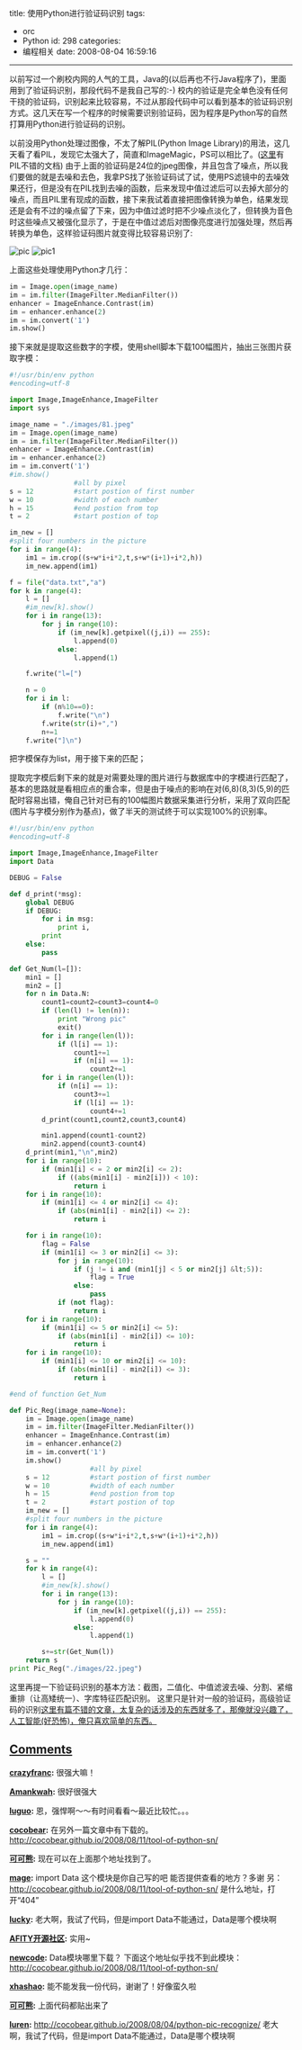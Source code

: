 title: 使用Python进行验证码识别
tags:
  - orc
  - Python
id: 298
categories:
  - 编程相关
date: 2008-08-04 16:59:16
---

以前写过一个刷校内网的人气的工具，Java的(以后再也不行Java程序了)，里面用到了验证码识别，那段代码不是我自己写的:-) 校内的验证是完全单色没有任何干挠的验证码，识别起来比较容易，不过从那段代码中可以看到基本的验证码识别方式。这几天在写一个程序的时候需要识别验证码，因为程序是Python写的自然打算用Python进行验证码的识别。

以前没用Python处理过图像，不太了解PIL(Python Image Library)的用法，这几天看了看PIL，发现它太强大了，简直和ImageMagic，PS可以相比了。([这里](http://www.pythonware.com/library/pil/handbook/index.htm)有PIL不错的文档)
由于上面的验证码是24位的jpeg图像，并且包含了噪点，所以我们要做的就是去噪和去色，我拿PS找了张验证码试了试，使用PS滤镜中的去噪效果还行，但是没有在PIL找到去噪的函数，后来发现中值过滤后可以去掉大部分的噪点，而且PIL里有现成的函数，接下来我试着直接把图像转换为单色，结果发现还是会有不过的噪点留了下来，因为中值过滤时把不少噪点淡化了，但转换为音色时这些噪点又被强化显示了，于是在中值过滤后对图像亮度进行加强处理，然后再转换为单色，这样验证码图片就变得比较容易识别了:

![pic](https://asset-1258390188.cos.ap-shanghai.myqcloud.com/22.jpeg)
![pic1](https://asset-1258390188.cos.ap-shanghai.myqcloud.com/tmp.jpeg)

上面这些处理使用Python才几行：

```python
im = Image.open(image_name)
im = im.filter(ImageFilter.MedianFilter())
enhancer = ImageEnhance.Contrast(im)
im = enhancer.enhance(2)
im = im.convert('1')
im.show()
```


接下来就是提取这些数字的字模，使用shell脚本下载100幅图片，抽出三张图片获取字模：

```python
#!/usr/bin/env python
#encoding=utf-8

import Image,ImageEnhance,ImageFilter
import sys

image_name = "./images/81.jpeg"
im = Image.open(image_name)
im = im.filter(ImageFilter.MedianFilter())
enhancer = ImageEnhance.Contrast(im)
im = enhancer.enhance(2)
im = im.convert('1')
#im.show()
                #all by pixel
s = 12          #start postion of first number
w = 10          #width of each number
h = 15          #end postion from top
t = 2           #start postion of top

im_new = []
#split four numbers in the picture
for i in range(4):
    im1 = im.crop((s+w*i+i*2,t,s+w*(i+1)+i*2,h))
    im_new.append(im1)

f = file("data.txt","a")
for k in range(4):
    l = []
    #im_new[k].show()
    for i in range(13):
        for j in range(10):
            if (im_new[k].getpixel((j,i)) == 255):
                l.append(0)
            else:
                l.append(1)

    f.write("l=[")

    n = 0
    for i in l:
        if (n%10==0):
            f.write("\n")
        f.write(str(i)+",")
        n+=1
    f.write("]\n")
```

把字模保存为list，用于接下来的匹配；

提取完字模后剩下来的就是对需要处理的图片进行与数据库中的字模进行匹配了，基本的思路就是看相应点的重合率，但是由于噪点的影响在对(6,8)(8,3)(5,9)的匹配时容易出错，俺自己针对已有的100幅图片数据采集进行分析，采用了双向匹配(图片与字模分别作为基点)，做了半天的测试终于可以实现100%的识别率。

```python
#!/usr/bin/env python
#encoding=utf-8

import Image,ImageEnhance,ImageFilter
import Data

DEBUG = False

def d_print(*msg):
    global DEBUG
    if DEBUG:
        for i in msg:
            print i,
        print
    else:
        pass

def Get_Num(l=[]):
    min1 = []
    min2 = []
    for n in Data.N:
        count1=count2=count3=count4=0
        if (len(l) != len(n)):
            print "Wrong pic"
            exit()
        for i in range(len(l)):
            if (l[i] == 1):
                count1+=1
                if (n[i] == 1):
                    count2+=1
        for i in range(len(l)):
            if (n[i] == 1):
                count3+=1
                if (l[i] == 1):
                    count4+=1
        d_print(count1,count2,count3,count4)

        min1.append(count1-count2)
        min2.append(count3-count4)
    d_print(min1,"\n",min2)
    for i in range(10):
        if (min1[i] < = 2 or min2[i] <= 2):
            if ((abs(min1[i] - min2[i])) < 10):
                return i
    for i in range(10):            
        if (min1[i] <= 4 or min2[i] <= 4):
            if (abs(min1[i] - min2[i]) <= 2):
                return i

    for i in range(10):
        flag = False
        if (min1[i] <= 3 or min2[i] <= 3):
            for j in range(10):
                if (j != i and (min1[j] < 5 or min2[j] &lt;5)):
                    flag = True
                else:
                    pass
            if (not flag):
                return i
    for i in range(10):            
        if (min1[i] <= 5 or min2[i] <= 5):
            if (abs(min1[i] - min2[i]) <= 10):
                return i
    for i in range(10):
        if (min1[i] <= 10 or min2[i] <= 10):
            if (abs(min1[i] - min2[i]) <= 3):
                return i

#end of function Get_Num

def Pic_Reg(image_name=None):
    im = Image.open(image_name)
    im = im.filter(ImageFilter.MedianFilter())
    enhancer = ImageEnhance.Contrast(im)
    im = enhancer.enhance(2)
    im = im.convert('1')
    im.show()
                    #all by pixel
    s = 12          #start postion of first number
    w = 10          #width of each number
    h = 15          #end postion from top
    t = 2           #start postion of top
    im_new = []
    #split four numbers in the picture
    for i in range(4):
        im1 = im.crop((s+w*i+i*2,t,s+w*(i+1)+i*2,h))
        im_new.append(im1)

    s = ""
    for k in range(4):
        l = []
        #im_new[k].show()
        for i in range(13):
            for j in range(10):
                if (im_new[k].getpixel((j,i)) == 255):
                    l.append(0)
                else:
                    l.append(1)

        s+=str(Get_Num(l))
    return s
print Pic_Reg("./images/22.jpeg")
```


这里再提一下验证码识别的基本方法：截图，二值化、中值滤波去噪、分割、紧缩重排（让高矮统一）、字库特征匹配识别。
这里只是针对一般的验证码，高级验证码的识别<a href="http://huaidan.org/archives/2085.html">这里有篇不错的文章，太复杂的话涉及的东西就多了，那俺就没兴趣了，人工智能(好恐怖)，俺只喜欢简单的东西。
## Comments

**[crazyfranc](#4005 "2008-08-06 23:49:32"):** 很强大嘛！

**[Amankwah](#3996 "2008-08-04 20:57:07"):** 很好很强大

**[luguo](#3997 "2008-08-05 17:21:03"):** 恩，强悍啊～～有时间看看～最近比较忙。。。

**[cocobear](#4178 "2008-09-09 13:35:57"):** 在另外一篇文章中有下载的。 http://cocobear.github.io/2008/08/11/tool-of-python-sn/

**[可可熊](#5491 "2009-03-15 20:44:52"):** 现在可以在上面那个地址找到了。

**[mage](#5476 "2009-03-14 10:26:53"):** import Data 这个模块是你自己写的吧 能否提供查看的地方？多谢 另： http://cocobear.github.io/2008/08/11/tool-of-python-sn/ 是什么地址，打开“404”

**[lucky](#4177 "2008-09-09 11:38:15"):** 老大啊，我试了代码，但是import Data不能通过，Data是哪个模块啊

**[AFITY开源社区](#8228 "2010-06-22 13:03:30"):** 实用~

**[newcode](#10486 "2011-07-06 11:30:11"):** Data模块哪里下载？ 下面这个地址似乎找不到此模块： http://cocobear.github.io/2008/08/11/tool-of-python-sn/

**[xhashao](#9393 "2011-01-05 18:43:35"):** 能不能发我一份代码，谢谢了！好像蛮久啦

**[可可熊](#9730 "2011-03-15 11:51:15"):** 上面代码都贴出来了

**[luren](#20088 "2013-01-18 17:11:46"):** http://cocobear.github.io/2008/08/04/python-pic-recognize/ 老大啊，我试了代码，但是import Data不能通过，Data是哪个模块啊

